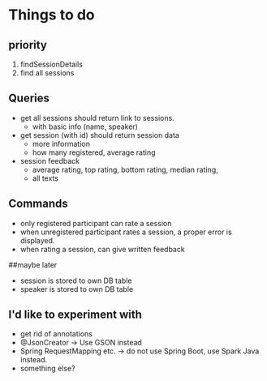# Things to do

## priority
 1) findSessionDetails
 2) find all sessions

## Queries

 * get all sessions should return link to sessions.
   * with basic info (name, speaker)
 * get session (with id) should return session data
   * more information
   * how many registered, average rating
 * session feedback
   * average rating, top rating, bottom rating, median rating,
   * all texts
 
## Commands
 * only registered participant can rate a session
 * when unregistered participant rates a session, 
   a proper error is displayed.
 * when rating a session, can give written feedback
 
##maybe later

 * session is stored to own DB table
 * speaker is stored to own DB table

## I'd like to experiment with
 * get rid of annotations
  * @JsonCreator -> Use GSON instead
 * Spring RequestMapping etc. -> do not use Spring Boot, 
   use Spark Java instead.
 * something else?